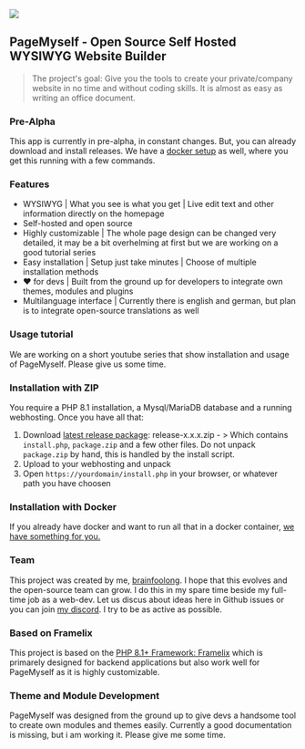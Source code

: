 [![](https://img.shields.io/discord/933406755407409162?label=JoinDiscord)](https://discord.gg/UAJ8bqPQjS)

## PageMyself - Open Source Self Hosted WYSIWYG Website Builder

> The project's goal: Give you the tools to create your private/company website in no time and without coding skills. It is almost as easy as writing an office document.

### Pre-Alpha
This app is currently in pre-alpha, in constant changes. But, you can already download and install releases. We have a [docker setup](https://github.com/NullixAT/pagemyself-docker) as well, where you get this running with a few commands.

### Features
* WYSIWYG | What you see is what you get | Live edit text and other information directly on the homepage
* Self-hosted and open source
* Highly customizable | The whole page design can be changed very detailed, it may be a bit overhelming at first but we are working on a good tutorial series
* Easy installation | Setup just take minutes | Choose of multiple installation methods
* :heart: for devs | Built from the ground up for developers to integrate own themes, modules and plugins
* Multilanguage interface | Currently there is english and german, but plan is to integrate open-source translations as well

### Usage tutorial
We are working on a short youtube series that show installation and usage of PageMyself. Please give us some time.

### Installation with ZIP
You require a PHP 8.1 installation, a Mysql/MariaDB database and a running webhosting.
Once you have all that:
1. Download [latest release package](https://github.com/NullixAT/pagemyself/releases/latest): release-x.x.x.zip - > Which contains `install.php`, `package.zip` and a few other files. Do not unpack `package.zip` by hand, this is handled by the install script.
2. Upload to your webhosting and unpack
3. Open `https://yourdomain/install.php` in your browser, or whatever path you have choosen

### Installation with Docker
If you already have docker and want to run all that in a docker container, [we have something for you.](https://github.com/NullixAT/pagemyself-docker)

### Team
This project was created by me, [brainfoolong](https://github.com/brainfoolong). I hope that this evolves and the open-source team can grow. I do this in my spare time beside my full-time job as a web-dev. Let us discus about ideas here in Github issues or you can join [my discord](https://discord.gg/UAJ8bqPQjS). I try to be as active as possible.

### Based on Framelix
This project is based on the [PHP 8.1+ Framework: Framelix](https://github.com/NullixAT/framelix-core) which is primarely designed for backend applications but also work well for PageMyself as it is highly customizable.

### Theme and Module Development
PageMyself was designed from the ground up to give devs a handsome tool to create own modules and themes easily. Currently a good documentation is missing, but i am working it. Please give me some time.